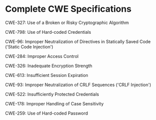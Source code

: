 

# Complete CWE Specifications

CWE-327: Use of a Broken or Risky Cryptographic Algorithm

CWE-798: Use of Hard-coded Credentials

CWE-96: Improper Neutralization of Directives in Statically Saved Code ('Static Code Injection')

CWE-284: Improper Access Control

CWE-326: Inadequate Encryption Strength

CWE-613: Insufficient Session Expiration

CWE-93: Improper Neutralization of CRLF Sequences ('CRLF Injection')

CWE-522: Insufficiently Protected Credentials

CWE-178: Improper Handling of Case Sensitivity

CWE-259: Use of Hard-coded Password